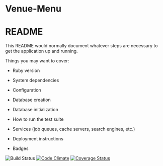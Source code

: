 # Venue-Menu

# README

This README would normally document whatever steps are necessary to get the
application up and running.

Things you may want to cover:

* Ruby version

* System dependencies

* Configuration

* Database creation

* Database initialization

* How to run the test suite

* Services (job queues, cache servers, search engines, etc.)

* Deployment instructions

* Badges

![Build Status](https://codeship.com/projects/126f1110-bb55-0135-37fd-46dcf572bfca/status?branch=master)
[![Code Climate](https://codeclimate.com/github/Filbert0o/venue-menu/badges/gpa.svg)](https://codeclimate.com/github/Filbert0o/venue-menu)
[![Coverage Status](https://coveralls.io/repos/github/Filbert0o/venue-menu/badge.svg?branch=master)](https://coveralls.io/github/Filbert0o/venue-menu?branch=master)
